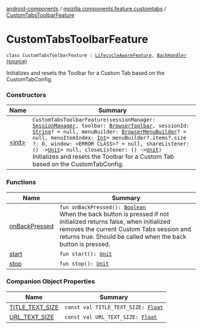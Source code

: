 [android-components](../../index.md) / [mozilla.components.feature.customtabs](../index.md) / [CustomTabsToolbarFeature](./index.md)

# CustomTabsToolbarFeature

`class CustomTabsToolbarFeature : `[`LifecycleAwareFeature`](../../mozilla.components.support.base.feature/-lifecycle-aware-feature/index.md)`, `[`BackHandler`](../../mozilla.components.support.base.feature/-back-handler/index.md) [(source)](https://github.com/mozilla-mobile/android-components/blob/master/components/feature/customtabs/src/main/java/mozilla/components/feature/customtabs/CustomTabsToolbarFeature.kt#L37)

Initializes and resets the Toolbar for a Custom Tab based on the CustomTabConfig.

### Constructors

| Name | Summary |
|---|---|
| [&lt;init&gt;](-init-.md) | `CustomTabsToolbarFeature(sessionManager: `[`SessionManager`](../../mozilla.components.browser.session/-session-manager/index.md)`, toolbar: `[`BrowserToolbar`](../../mozilla.components.browser.toolbar/-browser-toolbar/index.md)`, sessionId: `[`String`](https://kotlinlang.org/api/latest/jvm/stdlib/kotlin/-string/index.html)`? = null, menuBuilder: `[`BrowserMenuBuilder`](../../mozilla.components.browser.menu/-browser-menu-builder/index.md)`? = null, menuItemIndex: `[`Int`](https://kotlinlang.org/api/latest/jvm/stdlib/kotlin/-int/index.html)` = menuBuilder?.items?.size ?: 0, window: <ERROR CLASS>? = null, shareListener: () -> `[`Unit`](https://kotlinlang.org/api/latest/jvm/stdlib/kotlin/-unit/index.html)` = null, closeListener: () -> `[`Unit`](https://kotlinlang.org/api/latest/jvm/stdlib/kotlin/-unit/index.html)`)`<br>Initializes and resets the Toolbar for a Custom Tab based on the CustomTabConfig. |

### Functions

| Name | Summary |
|---|---|
| [onBackPressed](on-back-pressed.md) | `fun onBackPressed(): `[`Boolean`](https://kotlinlang.org/api/latest/jvm/stdlib/kotlin/-boolean/index.html)<br>When the back button is pressed if not initialized returns false, when initialized removes the current Custom Tabs session and returns true. Should be called when the back button is pressed. |
| [start](start.md) | `fun start(): `[`Unit`](https://kotlinlang.org/api/latest/jvm/stdlib/kotlin/-unit/index.html) |
| [stop](stop.md) | `fun stop(): `[`Unit`](https://kotlinlang.org/api/latest/jvm/stdlib/kotlin/-unit/index.html) |

### Companion Object Properties

| Name | Summary |
|---|---|
| [TITLE_TEXT_SIZE](-t-i-t-l-e_-t-e-x-t_-s-i-z-e.md) | `const val TITLE_TEXT_SIZE: `[`Float`](https://kotlinlang.org/api/latest/jvm/stdlib/kotlin/-float/index.html) |
| [URL_TEXT_SIZE](-u-r-l_-t-e-x-t_-s-i-z-e.md) | `const val URL_TEXT_SIZE: `[`Float`](https://kotlinlang.org/api/latest/jvm/stdlib/kotlin/-float/index.html) |
